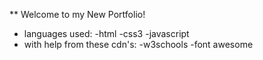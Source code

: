 ** Welcome to my New Portfolio!

* languages used:
    -html
    -css3
    -javascript
* with help from these cdn's:
    -w3schools
    -font awesome